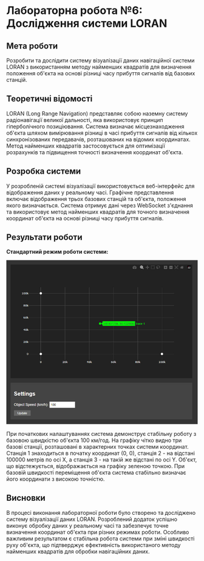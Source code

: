 # Лабораторна робота №6: Дослідження системи LORAN

## Мета роботи
Розробити та дослідити систему візуалізації даних навігаційної системи LORAN з використанням методу найменших квадратів для визначення положення об'єкта на основі різниці часу прибуття сигналів від базових станцій.

## Теоретичні відомості
LORAN (Long Range Navigation) представляє собою наземну систему радіонавігації великої дальності, яка використовує принцип гіперболічного позиціювання. Система визначає місцезнаходження об'єкта шляхом вимірювання різниці в часі прибуття сигналів від кількох синхронізованих передавачів, розташованих на відомих координатах. Метод найменших квадратів застосовується для оптимізації розрахунків та підвищення точності визначення координат об'єкта.

## Розробка системи
У розробленій системі візуалізації використовується веб-інтерфейс для відображення даних у реальному часі. Графічне представлення включає відображення трьох базових станцій та об'єкта, положення якого визначається. Система отримує дані через WebSocket з'єднання та використовує метод найменших квадратів для точного визначення координат об'єкта на основі різниці часу прибуття сигналів.

## Результати роботи

**Стандартний режим роботи системи:**
<p align="center"><img src="Screenshots/1.jpg" alt="Базова конфігурація LORAN"/></p>

При початкових налаштуваннях система демонструє стабільну роботу з базовою швидкістю об'єкта 100 км/год. На графіку чітко видно три базові станції, розташовані в характерних точках системи координат. Станція 1 знаходиться в початку координат (0, 0), станція 2 - на відстані 100000 метрів по осі X, а станція 3 - на такій же відстані по осі Y. Об'єкт, що відстежується, відображається на графіку зеленою точкою. При базовій швидкості переміщення об'єкта система стабільно визначає його координати з високою точністю.


## Висновки
В процесі виконання лабораторної роботи було створено та досліджено систему візуалізації даних LORAN. Розроблений додаток успішно виконує обробку даних у реальному часі та забезпечує точне визначення координат об'єкта при різних режимах роботи. Особливо важливим результатом є стабільна робота системи при зміні швидкості руху об'єкта, що підтверджує ефективність використаного методу найменших квадратів для обробки навігаційних даних.
